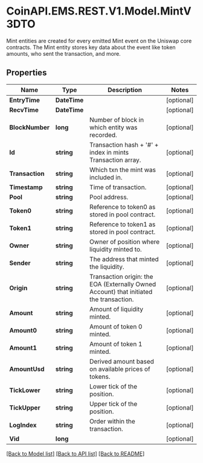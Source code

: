 # CoinAPI.EMS.REST.V1.Model.MintV3DTO
Mint entities are created for every emitted Mint event on the Uniswap core contracts. The Mint entity stores key data about the event like token amounts, who sent the transaction, and more.

## Properties

Name | Type | Description | Notes
------------ | ------------- | ------------- | -------------
**EntryTime** | **DateTime** |  | [optional] 
**RecvTime** | **DateTime** |  | [optional] 
**BlockNumber** | **long** | Number of block in which entity was recorded. | [optional] 
**Id** | **string** | Transaction hash + &#39;#&#39; + index in mints Transaction array. | [optional] 
**Transaction** | **string** | Which txn the mint was included in. | [optional] 
**Timestamp** | **string** | Time of transaction. | [optional] 
**Pool** | **string** | Pool address. | [optional] 
**Token0** | **string** | Reference to token0 as stored in pool contract. | [optional] 
**Token1** | **string** | Reference to token1 as stored in pool contract. | [optional] 
**Owner** | **string** | Owner of position where liquidity minted to. | [optional] 
**Sender** | **string** | The address that minted the liquidity. | [optional] 
**Origin** | **string** | Transaction origin: the EOA (Externally Owned Account) that initiated the transaction. | [optional] 
**Amount** | **string** | Amount of liquidity minted. | [optional] 
**Amount0** | **string** | Amount of token 0 minted. | [optional] 
**Amount1** | **string** | Amount of token 1 minted. | [optional] 
**AmountUsd** | **string** | Derived amount based on available prices of tokens. | [optional] 
**TickLower** | **string** | Lower tick of the position. | [optional] 
**TickUpper** | **string** | Upper tick of the position. | [optional] 
**LogIndex** | **string** | Order within the transaction. | [optional] 
**Vid** | **long** |  | [optional] 

[[Back to Model list]](../README.md#documentation-for-models) [[Back to API list]](../README.md#documentation-for-api-endpoints) [[Back to README]](../README.md)

